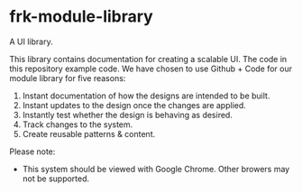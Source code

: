 # frk-module-library
A UI library.

This library contains documentation for creating a scalable UI. The code in this repository example code. We have chosen to use Github + Code for our module library for five reasons:

1. Instant documentation of how the designs are intended to be built.
2. Instant updates to the design once the changes are applied.
3. Instantly test whether the design is behaving as desired.
4. Track changes to the system.
5. Create reusable patterns & content.

Please note:

- This system should be viewed with Google Chrome. Other browers may not be supported.

